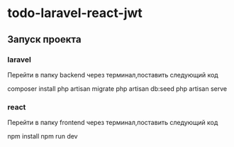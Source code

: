 # todo-laravel-react-jwt
## Запуск проекта
### laravel
Перейти в папку backend через терминал,поставить следующий код

composer install
php artisan migrate
php artisan db:seed
php artisan serve
### react
Перейти в папку frontend через терминал,поставить следующий код

npm install
npm run dev
